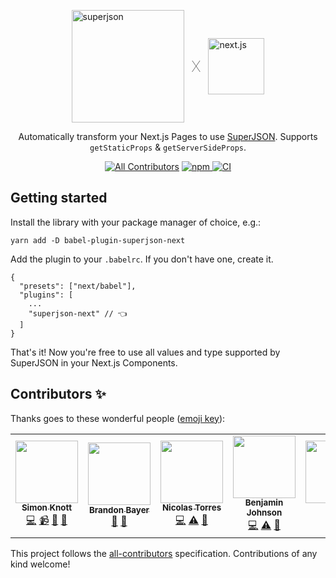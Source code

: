 <p style="display: flex; justify-content: center; align-items: center;">
  <img alt="superjson" src="https://github.com/blitz-js/superjson/raw/main/docs/superjson.png" width="180" />
  <span style="margin: 12px; font-size: 24px; font-weight: 100">X</span>
  <img alt="next.js" src="https://seeklogo.com/images/N/next-js-logo-7929BCD36F-seeklogo.com.png" width="90" />
</p>

<p align="center">
  Automatically transform your Next.js Pages to use <a href="https://github.com/blitz-js/superjson">SuperJSON</a>.
  Supports <code>getStaticProps</code> & <code>getServerSideProps</code>.
</p>

<p align="center">
  <!-- ALL-CONTRIBUTORS-BADGE:START - Do not remove or modify this section -->
<a href="#contributors"><img src="https://img.shields.io/badge/all_contributors-7-orange.svg?style=flat-square" alt="All Contributors"/></a>
<!-- ALL-CONTRIBUTORS-BADGE:END -->
  <a href="https://www.npmjs.com/package/otion">
    <img alt="npm" src="https://img.shields.io/npm/v/babel-plugin-superjson-next" />
  </a>

  <a href="https://github.com/blitz-js/superjson/actions">
    <img
      alt="CI"
      src="https://github.com/blitz-js/superjson/workflows/CI/badge.svg"
    />
  </a>
</p>

## Getting started

Install the library with your package manager of choice, e.g.:

```
yarn add -D babel-plugin-superjson-next
```

Add the plugin to your `.babelrc`.
If you don't have one, create it.


```json5
{
  "presets": ["next/babel"],
  "plugins": [
    ...
    "superjson-next" // 👈
  ]
}
```

That's it! Now you're free to use all values and type supported by SuperJSON in your Next.js Components.

<!-- Potential new section: how it works -->

## Contributors ✨

Thanks goes to these wonderful people ([emoji key](https://allcontributors.org/docs/en/emoji-key)):
<!-- ALL-CONTRIBUTORS-LIST:START - Do not remove or modify this section -->
<!-- prettier-ignore-start -->
<!-- markdownlint-disable -->
<table>
  <tr>
    <td align="center"><a href="https://github.com/Skn0tt"><img src="https://avatars1.githubusercontent.com/u/14912729?v=4" width="100px;" alt=""/><br /><sub><b>Simon Knott</b></sub></a><br /><a href="https://github.com/blitz-js/babel-plugin-superjson-next/commits?author=Skn0tt" title="Code">💻</a> <a href="#video-Skn0tt" title="Videos">📹</a> <a href="#ideas-Skn0tt" title="Ideas, Planning, & Feedback">🤔</a> <a href="#maintenance-Skn0tt" title="Maintenance">🚧</a></td>
    <td align="center"><a href="https://twitter.com/flybayer"><img src="https://avatars3.githubusercontent.com/u/8813276?v=4" width="100px;" alt=""/><br /><sub><b>Brandon Bayer</b></sub></a><br /><a href="#ideas-flybayer" title="Ideas, Planning, & Feedback">🤔</a> <a href="#talk-flybayer" title="Talks">📢</a></td>
    <td align="center"><a href="https://github.com/ntgussoni"><img src="https://avatars0.githubusercontent.com/u/10161067?v=4" width="100px;" alt=""/><br /><sub><b>Nicolas Torres</b></sub></a><br /><a href="https://github.com/blitz-js/babel-plugin-superjson-next/commits?author=ntgussoni" title="Code">💻</a> <a href="https://github.com/blitz-js/babel-plugin-superjson-next/commits?author=ntgussoni" title="Tests">⚠️</a> <a href="https://github.com/blitz-js/babel-plugin-superjson-next/issues?q=author%3Antgussoni" title="Bug reports">🐛</a></td>
    <td align="center"><a href="https://www.benjaminjohnson.me"><img src="https://avatars1.githubusercontent.com/u/20060118?v=4" width="100px;" alt=""/><br /><sub><b>Benjamin Johnson</b></sub></a><br /><a href="https://github.com/blitz-js/babel-plugin-superjson-next/commits?author=Benjamminj" title="Code">💻</a> <a href="https://github.com/blitz-js/babel-plugin-superjson-next/commits?author=Benjamminj" title="Tests">⚠️</a> <a href="https://github.com/blitz-js/babel-plugin-superjson-next/issues?q=author%3ABenjamminj" title="Bug reports">🐛</a></td>
    <td align="center"><a href="https://github.com/jorisre"><img src="https://avatars1.githubusercontent.com/u/7545547?v=4" width="100px;" alt=""/><br /><sub><b>Joris</b></sub></a><br /><a href="https://github.com/blitz-js/babel-plugin-superjson-next/commits?author=jorisre" title="Code">💻</a></td>
    <td align="center"><a href="https://github.com/alexrohleder"><img src="https://avatars2.githubusercontent.com/u/7248028?v=4" width="100px;" alt=""/><br /><sub><b>Alex Rohleder</b></sub></a><br /><a href="https://github.com/blitz-js/babel-plugin-superjson-next/issues?q=author%3Aalexrohleder" title="Bug reports">🐛</a></td>
    <td align="center"><a href="http://kattcorp.com"><img src="https://avatars1.githubusercontent.com/u/459267?v=4" width="100px;" alt=""/><br /><sub><b>Alex Johansson</b></sub></a><br /><a href="#question-KATT" title="Answering Questions">💬</a></td>
  </tr>
</table>

<!-- markdownlint-enable -->
<!-- prettier-ignore-end -->
<!-- ALL-CONTRIBUTORS-LIST:END -->

This project follows the [all-contributors](https://github.com/all-contributors/all-contributors) specification. Contributions of any kind welcome!
